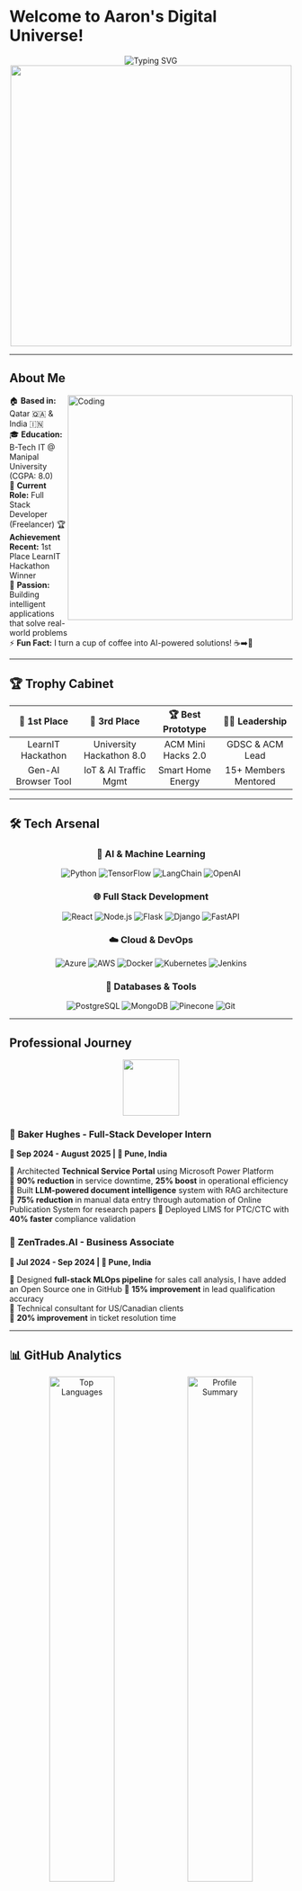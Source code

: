 # Welcome to Aaron's Digital Universe! 

<div align="center">
  <img src="https://readme-typing-svg.demolab.com?font=Fira+Code&size=30&duration=3000&pause=1000&color=00D4FF&background=FFFFFF00&center=true&vCenter=true&width=600&lines=Full+Stack+AI+Engineer+%F0%9F%A4%96;Technical+Consultant+%F0%9F%9A%80;LLM+%26+RAG+Specialist+%F0%9F%A7%A0;Software+Developer+%E2%98%81%EF%B8%8F;Innovation+Enthusiast+%F0%9F%92%A1" alt="Typing SVG" />
</div>

<div align="center">
  <img src="https://user-images.githubusercontent.com/74038190/225813708-98b745f2-7d22-48cf-9150-083f1b00d6c9.gif" width="500">
</div>

---

## About Me

<img align="right" alt="Coding" width="400" src="https://user-images.githubusercontent.com/74038190/229223263-cf2e4b07-2615-4f87-9c38-e37600f8381a.gif">

🏠 **Based in:** Qatar 🇶🇦 & India 🇮🇳  
🎓 **Education:** B-Tech IT @ Manipal University (CGPA: 8.0)  
💼 **Current Role:** Full Stack Developer (Freelancer)
🏆 **Achievement Recent:** 1st Place LearnIT Hackathon Winner  
🧠 **Passion:** Building intelligent applications that solve real-world problems  
⚡ **Fun Fact:** I turn a cup of coffee into AI-powered solutions! ☕➡️🤖

---

## 🏆 Trophy Cabinet

<div align="center">

| 🥇 **1st Place** | 🥉 **3rd Place** | 🏆 **Best Prototype** | 👨‍💼 **Leadership** |
|:---:|:---:|:---:|:---:|
| LearnIT Hackathon | University Hackathon 8.0 | ACM Mini Hacks 2.0 | GDSC & ACM Lead |
| Gen-AI Browser Tool | IoT & AI Traffic Mgmt | Smart Home Energy | 15+ Members Mentored |

</div>

---

## 🛠️ Tech Arsenal

<div align="center">

### 🤖 **AI & Machine Learning**
![Python](https://img.shields.io/badge/Python-3776AB?style=for-the-badge&logo=python&logoColor=white)
![TensorFlow](https://img.shields.io/badge/TensorFlow-FF6F00?style=for-the-badge&logo=tensorflow&logoColor=white)
![LangChain](https://img.shields.io/badge/LangChain-1C3C3C?style=for-the-badge&logo=langchain&logoColor=white)
![OpenAI](https://img.shields.io/badge/OpenAI-412991?style=for-the-badge&logo=openai&logoColor=white)

### 🌐 **Full Stack Development**
![React](https://img.shields.io/badge/React-20232A?style=for-the-badge&logo=react&logoColor=61DAFB)
![Node.js](https://img.shields.io/badge/Node.js-43853D?style=for-the-badge&logo=node.js&logoColor=white)
![Flask](https://img.shields.io/badge/Flask-000000?style=for-the-badge&logo=flask&logoColor=white)
![Django](https://img.shields.io/badge/Django-092E20?style=for-the-badge&logo=django&logoColor=white)
![FastAPI](https://img.shields.io/badge/FastAPI-005571?style=for-the-badge&logo=fastapi)

### ☁️ **Cloud & DevOps**
![Azure](https://img.shields.io/badge/Microsoft_Azure-0089D0?style=for-the-badge&logo=microsoft-azure&logoColor=white)
![AWS](https://img.shields.io/badge/Amazon_AWS-232F3E?style=for-the-badge&logo=amazon-aws&logoColor=white)
![Docker](https://img.shields.io/badge/Docker-2496ED?style=for-the-badge&logo=docker&logoColor=white)
![Kubernetes](https://img.shields.io/badge/Kubernetes-326ce5.svg?&style=for-the-badge&logo=kubernetes&logoColor=white)
![Jenkins](https://img.shields.io/badge/Jenkins-D24939?style=for-the-badge&logo=Jenkins&logoColor=white)

### 💾 **Databases & Tools**
![PostgreSQL](https://img.shields.io/badge/PostgreSQL-316192?style=for-the-badge&logo=postgresql&logoColor=white)
![MongoDB](https://img.shields.io/badge/MongoDB-4EA94B?style=for-the-badge&logo=mongodb&logoColor=white)
![Pinecone](https://img.shields.io/badge/Pinecone-000000?style=for-the-badge&logo=pinecone&logoColor=white)
![Git](https://img.shields.io/badge/Git-F05032?style=for-the-badge&logo=git&logoColor=white)

</div>

---

## Professional Journey

<div align="center">
  <img src="https://user-images.githubusercontent.com/74038190/212257454-16e3712e-945a-4ca2-b238-408ad0bf87e6.gif" width="100"><br>
</div>

### 🏢 **Baker Hughes** - Full-Stack Developer Intern
**📅 Sep 2024 - August 2025 | 📍 Pune, India**

🔹 Architected **Technical Service Portal** using Microsoft Power Platform  
🔹 **90% reduction** in service downtime, **25% boost** in operational efficiency  
🔹 Built **LLM-powered document intelligence** system with RAG architecture  
🔹 **75% reduction** in manual data entry through automation of Online Publication System for research papers 
🔹 Deployed LIMS for PTC/CTC with **40% faster** compliance validation

### 🤖 **ZenTrades.AI** - Business Associate  
**📅 Jul 2024 - Sep 2024 | 📍 Pune, India**

🔹 Designed **full-stack MLOps pipeline** for sales call analysis, I have added an Open Source one in GitHub
🔹 **15% improvement** in lead qualification accuracy  
🔹 Technical consultant for US/Canadian clients  
🔹 **20% improvement** in ticket resolution time

---

## 📊 GitHub Analytics

<div align="center">
  <img src="https://github-readme-stats.vercel.app/api/top-langs/?username=aaronseq12&layout=compact&theme=tokyonight&hide_border=true" alt="Top Languages" width="48%">
  <img src="https://github-profile-summary-cards.vercel.app/api/cards/profile-details?username=aaronseq12&theme=tokyonight" alt="Profile Summary" width="48%">
</div>

---

## 🎯 Featured Projects

<div align="center">

### 🧠 **Advanced Credit Card Fraud Detection System**
[![Readme Card](https://github-readme-stats.vercel.app/api/pin/?username=aaronseq12&repo=CreditCardFraudDectection&theme=tokyonight&hide_border=true)](https://github.com/aaronseq12/CreditCardFraudDectection)

**🔥 Latest Technologies:** Quantum ML | Graph Neural Networks | Federated Learning | Real-time Streaming  
**📈 Performance:** 99.38% Accuracy | <1ms Latency | Privacy-Preserving

---

### 🏆 **Hackathon Winning Projects**

| Project | Achievement | Tech Stack |
|---------|-------------|------------|
| 🌐 **Gen-AI Browser Tool** | 🥇 1st Place LearnIT | LLM, RAG, JavaScript |
| 🚦 **Smart Traffic Management** | 🥉 3rd Place University | IoT, AI, Python |
| 🏠 **Smart Home Energy System** | 🏆 Best Prototype ACM | C#, .NET, IoT |

</div>

---

## 🌟 Impact Metrics

<div align="center">
  <img src="https://user-images.githubusercontent.com/74038190/212257467-871d32b7-e401-42e8-a166-fcfd7baa4c6b.gif" width="100">
</div>

<table align="center">
  <tr>
    <td align="center">
      <img src="https://img.shields.io/badge/Service_Downtime_Reduced-90%25-brightgreen?style=for-the-badge&logo=trending-up">
    </td>
    <td align="center">
      <img src="https://img.shields.io/badge/Manual_Data_Entry_Cut-75%25-blue?style=for-the-badge&logo=automation">
    </td>
  </tr>
  <tr>
    <td align="center">
      <img src="https://img.shields.io/badge/Lead_Qualification_Accuracy-+15%25-orange?style=for-the-badge&logo=target">
    </td>
    <td align="center">
      <img src="https://img.shields.io/badge/Compliance_Validation_Speed-+40%25-purple?style=for-the-badge&logo=security">
    </td>
  </tr>
</table>

## 🌐 Let's Connect & Collaborate!

<div align="center">
  <img src="https://user-images.githubusercontent.com/74038190/212284087-bbe7e430-757e-4901-90bf-4cd2ce3e1852.gif" width="100">
</div>

<div align="center">

[![Email](https://img.shields.io/badge/Email-D14836?style=for-the-badge&logo=gmail&logoColor=white)](mailto:aaronsequeira12@gmail.com)
[![LinkedIn](https://img.shields.io/badge/LinkedIn-0077B5?style=for-the-badge&logo=linkedin&logoColor=white)](https://www.linkedin.com/in/aaronsequeira/)
[![LeetCode](https://img.shields.io/badge/LeetCode-FFA116?style=for-the-badge&logo=LeetCode&logoColor=black)](https://leetcode.com/u/AaronSequeira/)
[![HackerRank](https://img.shields.io/badge/HackerRank-2EC866?style=for-the-badge&logo=HackerRank&logoColor=white)](https://www.hackerrank.com/profile/aaronsequeira12)

**📧 Alternative:** [aaronsequeira12@hotmail.com](mailto:aaronsequeira12@hotmail.com)  
**📱 Phone:** +974 66900150 / +91 9987726291

</div>

---

## 🎭 Fun Facts About Me

<div align="center">
  <img src="https://user-images.githubusercontent.com/74038190/212284136-03988914-d899-44b4-b1d9-4eeccf656e44.gif" width="100">
</div>

🎯 **Problem Solver:** If it can be automated, I'll find a way  
🤖 **AI Enthusiast:** Building the future, one neural network at a time  
🏆 **Competitive:** Always aiming for the podium in hackathons  
📚 **Lifelong Learner:** Currently exploring quantum computing & consciousness  

---

## 💭 Philosophy

<div align="center">
  <img src="https://user-images.githubusercontent.com/74038190/212284158-e840e285-664b-44d7-b79b-e264b5e54825.gif" width="400">
</div>

> **"Code is poetry, AI is magic, and I'm writing verses that cast spells to solve tomorrow's challenges today."**

<div align="center">

### 🚀 **Ready to Build the Future Together?**

**Let's turn your wildest tech dreams into reality!**  
Whether you're looking to revolutionize an industry or just want to chat about the latest in AI,  
I'm always excited to collaborate on projects that make a difference! 🌟

---

<img src="https://user-images.githubusercontent.com/74038190/212284100-561aa473-3905-4a80-b561-0d28506553ee.gif" width="900">

**✨ Thanks for visiting my digital universe! Don't forget to ⭐ star some repos and let's create something amazing together! ✨**

</div>

---

<div align="center">
  <img src="https://komarev.com/ghpvc/?username=aaronseq12&label=Profile%20Views&color=brightgreen&style=for-the-badge" alt="Profile Views">
</div>
